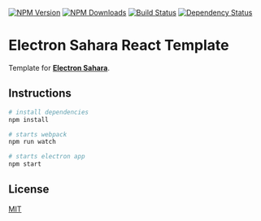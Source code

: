 [![NPM Version][npm-image]][npm-url]
[![NPM Downloads][downloads-image]][downloads-url]
[![Build Status][travis-image]][travis-url]
[![Dependency Status][dependencyci-image]][dependencyci-url]

# Electron Sahara React Template

Template for **[Electron Sahara](https://github.com/VirtuoWorks/electron-sahara)**.

## Instructions

```bash
# install dependencies
npm install

# starts webpack
npm run watch

# starts electron app
npm start
```

## License

[MIT](LICENSE)

[npm-image]: https://img.shields.io/npm/v/@virtuoworks/electron-sahara-template-react.svg
[npm-url]: https://www.npmjs.com/package/@virtuoworks/electron-sahara-template-react
[downloads-image]: https://img.shields.io/npm/dm/@virtuoworks/electron-sahara-template-react.svg
[downloads-url]: https://www.npmjs.com/package/@virtuoworks/electron-sahara-template-react
[travis-image]: https://api.travis-ci.org/VirtuoWorks/electron-sahara-template-react.svg?branch=master
[travis-url]: https://travis-ci.org/VirtuoWorks/electron-sahara-template-react
[dependencyci-image]: https://dependencyci.com/github/VirtuoWorks/electron-sahara-template-react/badge
[dependencyci-url]: https://dependencyci.com/github/VirtuoWorks/electron-sahara-template-react